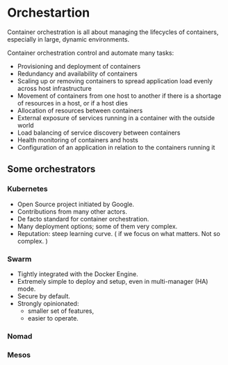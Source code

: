 # Orchestartion

Container orchestration is all about managing the lifecycles of containers, especially in large, dynamic environments.

Container orchestration control and automate many tasks:

- Provisioning and deployment of containers
- Redundancy and availability of containers
- Scaling up or removing containers to spread application load evenly across host infrastructure
- Movement of containers from one host to another if there is a shortage of resources in a host, or if a host dies
- Allocation of resources between containers
- External exposure of services running in a container with the outside world
- Load balancing of service discovery between containers
- Health monitoring of containers and hosts
- Configuration of an application in relation to the containers running it

## Some orchestrators

### Kubernetes

- Open Source project initiated by Google.
- Contributions from many other actors.
- De facto standard for container orchestration.
- Many deployment options; some of them very complex.
- Reputation: steep learning curve. ( if we focus on what matters. Not so complex. )

### Swarm

- Tightly integrated with the Docker Engine.
- Extremely simple to deploy and setup, even in multi-manager (HA) mode.
- Secure by default.
- Strongly opinionated:
  - smaller set of features,
  - easier to operate.

### Nomad

### Mesos
